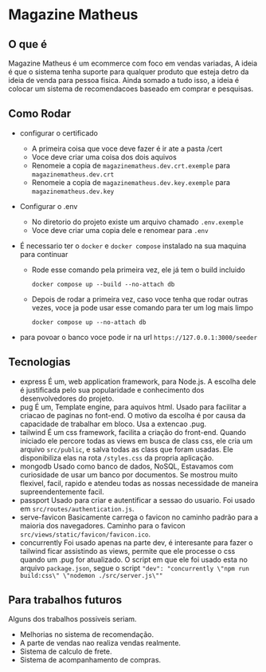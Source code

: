 # Magazine Matheus

## O que é

Magazine Matheus é um ecommerce com foco em vendas variadas, A ideia é que o sistema tenha suporte para qualquer produto que esteja detro da ideia de venda para pessoa fisica. Ainda somado a tudo isso, a ideia é colocar um sistema de recomendacoes baseado em comprar e pesquisas.

## Como Rodar

- configurar o certificado
    - A primeira coisa que voce deve fazer é ir ate a pasta /cert
    - Voce deve criar uma coisa dos dois aquivos
    - Renomeie a copia de `magazinematheus.dev.crt.exemple` para `magazinematheus.dev.crt`
    - Renomeie a copia de `magazinematheus.dev.key.exemple` para `magazinematheus.dev.key`
- Configurar o .env
    - No diretorio do projeto existe um arquivo chamado `.env.exemple`
    - Voce deve criar uma copia dele e renomear para `.env`
- É necessario ter o `docker` e `docker compose` instalado na sua maquina para continuar
    - Rode esse comando pela primeira vez, ele já tem o build incluido

        ```shell
        docker compose up --build --no-attach db
        ```

    - Depois de rodar a primeira vez, caso voce tenha que rodar outras vezes, voce ja pode usar esse comando para ter um log mais limpo

        ```shell
        docker compose up --no-attach db
        ```

- para povoar o banco voce pode ir na url `https://127.0.0.1:3000/seeder`

## Tecnologias

- express
    É um, web application framework, para Node.js. A escolha dele é justificada pelo sua popularidade e conhecimento dos desenvolvedores do projeto.
- pug
    É um, Template engine, para aquivos html. Usado para facilitar a criacao de paginas no font-end. O motivo da escolha é por causa da capacidade de trabalhar em bloco. Usa a extencao .pug.
- tailwind
    É um css framework, facilita a criação do front-end. Quando iniciado ele percore todas as views em busca de class css, ele cria um arquivo `src/public`, e salva todas as class que foram usadas. Ele disponibiliza elas na rota `/styles.css` da propria aplicação.
- mongodb
    Usado como banco de dados, NoSQL, Estavamos com curiosidade de usar um banco por documentos. Se mostrou muito flexivel, facil, rapido e atendeu todas as nossas necessidade de maneira supreendentemente facil.
- passport
    Usado para criar e autentificar a sessao do usuario. Foi usado em `src/routes/authentication.js`.
- serve-favicon
    Basicamente carrega o favicon no caminho padrão para a maioria dos navegadores. Caminho para o favicon `src/views/static/favicon/favicon.ico`.
- concurrently
    Foi usado apenas na parte dev, é interesante para fazer o tailwind ficar assistindo as views, permite que ele processe o css quando um .pug for atualizado. O script em que ele foi usado esta no arquivo `package.json`, segue o script `"dev": "concurrently \"npm run build:css\" \"nodemon ./src/server.js\""`

## Para trabalhos futuros

Alguns dos trabalhos possiveis seriam.

- Melhorias no sistema de recomendação.
- A parte de vendas nao realiza vendas realmente.
- Sistema de calculo de frete.
- Sistema de acompanhamento de compras.
